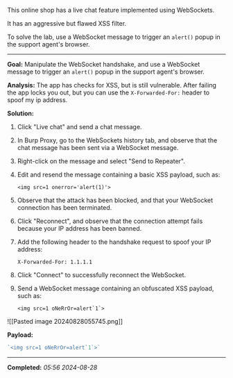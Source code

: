 This online shop has a live chat feature implemented using WebSockets.

It has an aggressive but flawed XSS filter.

To solve the lab, use a WebSocket message to trigger an `alert()` popup in the support agent's browser.

---

**Goal:** Manipulate the WebSocket handshake, and use a WebSocket message to trigger an `alert()` popup in the support agent's browser.

**Analysis:** The app has checks for XSS, but is still vulnerable. After failing the app locks you out, but you can use the `X-Forwarded-For:` header to spoof my ip address.

**Solution:**

1. Click "Live chat" and send a chat message.
2. In Burp Proxy, go to the WebSockets history tab, and observe that the chat message has been sent via a WebSocket message.
3. Right-click on the message and select "Send to Repeater".
4. Edit and resend the message containing a basic XSS payload, such as:
    
    `<img src=1 onerror='alert(1)'>`
5. Observe that the attack has been blocked, and that your WebSocket connection has been terminated.
6. Click "Reconnect", and observe that the connection attempt fails because your IP address has been banned.
7. Add the following header to the handshake request to spoof your IP address:
    
    `X-Forwarded-For: 1.1.1.1`
8. Click "Connect" to successfully reconnect the WebSocket.
9. Send a WebSocket message containing an obfuscated XSS payload, such as:
    
    ``<img src=1 oNeRrOr=alert`1`>``

![[Pasted image 20240828055745.png]]

**Payload:**

```php
`<img src=1 oNeRrOr=alert`1`>`
```

---

**Completed:** _05:56 2024-08-28_

